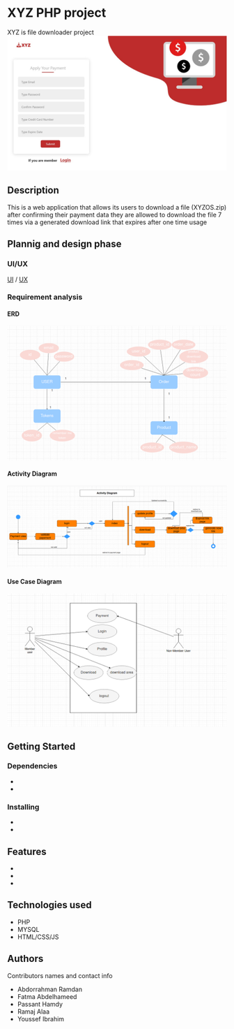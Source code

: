 # XYZ PHP project
XYZ is file downloader project
![payment page](https://github.com/AbdorrahmanRamadan/XYZOS-PHP-Project/blob/main/diagrams/index.jpeg?raw=true)


## Description

This is a web application that allows its users to download a file (XYZOS.zip) after confirming their payment data they are allowed to download the file 7 times via a generated download link that expires after one time usage

## Plannig and design phase

### UI/UX

[UI](https://drive.google.com/drive/folders/12Y-rVNrF691RTukezGHPksoBqjT4_qNt?usp=sharing) /
[UX](https://drive.google.com/drive/folders/103ga-25DLs3drc3RjQANh44M4yreHs3r)

### Requirement analysis 
#### ERD 
![erd](https://github.com/AbdorrahmanRamadan/XYZOS-PHP-Project/blob/main/diagrams/erd_diagram.png?raw=true)
#### Activity Diagram 
![Activity diagram](https://github.com/AbdorrahmanRamadan/XYZOS-PHP-Project/blob/main/diagrams/activity_diagram.png?raw=true)
#### Use Case Diagram
![Use case diagram](https://github.com/AbdorrahmanRamadan/XYZOS-PHP-Project/blob/main/diagrams/use_case.png?raw=true)

## Getting Started

### Dependencies

* 
* 

### Installing

* 
* 

## Features
*
*
*

## Technologies used
* PHP
* MYSQL
* HTML/CSS/JS

## Authors

Contributors names and contact info

* Abdorrahman Ramdan
* Fatma Abdelhameed
* Passant Hamdy
* Ramaj Alaa
* Youssef Ibrahim



